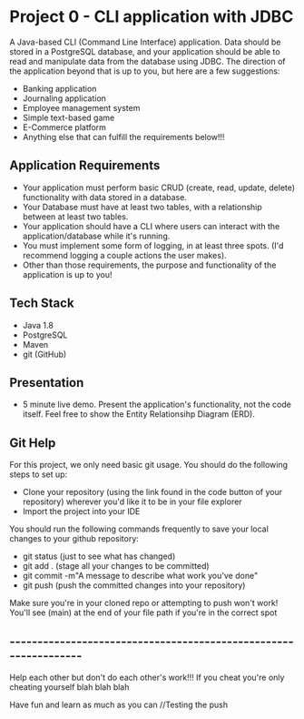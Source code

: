 # Project 0 - CLI application with JDBC

A Java-based CLI (Command Line Interface) application. Data should be stored in a PostgreSQL database, and your application should be able to read and manipulate data from the database using JDBC. The direction of the application beyond that is up to you, but here are a few suggestions:

* Banking application
* Journaling application
* Employee management system
* Simple text-based game
* E-Commerce platform
* Anything else that can fulfill the requirements below!!!

## Application Requirements

* Your application must perform basic CRUD (create, read, update, delete) functionality with data stored in a database.
* Your Database must have at least two tables, with a relationship between at least two tables.
* Your application should have a CLI where users can interact with the application/database while it's running.
* You must implement some form of logging, in at least three spots. (I'd recommend logging a couple actions the user makes).
* Other than those requirements, the purpose and functionality of the application is up to you!

## Tech Stack

* Java 1.8
* PostgreSQL
* Maven
* git (GitHub)

## Presentation

* 5 minute live demo. Present the application's functionality, not the code itself. Feel free to show the Entity Relationsihp Diagram (ERD).

## Git Help

For this project, we only need basic git usage. You should do the following steps to set up:

* Clone your repository (using the link found in the code button of your repository) wherever you'd like it to be in your file explorer
* Import the project into your IDE

You should run the following commands frequently to save your local changes to your github repository:

* git status (just to see what has changed)
* git add . (stage all your changes to be committed)
* git commit -m"A message to describe what work you've done"
* git push (push the committed changes into your repository)

Make sure you're in your cloned repo or attempting to push won't work! You'll see (main) at the end of your file path if you're in the correct spot

## ----------------------------------------------------------------
Help each other but don't do each other's work!!! If you cheat you're only cheating yourself blah blah blah

Have fun and learn as much as you can
//Testing the push


